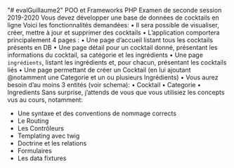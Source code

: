 "# evalGuillaume2" 
POO et Frameworks PHP
Examen de seconde session 2019-2020
Vous devez développer une base de données de cocktails en ligne
Voici les fonctionnalités demandées:
• Il sera possible de visualiser, créer, mettre à jour et supprimer des cocktails
• L’application comportera principalement 4 pages :
• Une page d’accueil listant tous les cocktails présents en DB
• Une page détail pour un cocktail donné, présentant les informations du
cocktail, sa catégorie et les ingrédients
• Une page `ingrédients`, listant les ingrédients et, pour chacun, présentant
les cocktails liés
• Une page permettant de créer un Cocktail (en lui ajoutant @notamment
une Categorie et un ou plusieurs Ingrédients)
• Vous aurez besoin d’au moins 3 entités (voir schema):
• Cocktail
• Categorie
• Ingredients
Sans surprise, j’attends de vous que vous utilisiez les concepts vus au cours, notamment:
- Une syntaxe et des conventions de nommage corrects
- Le Routing
- Les Contrôleurs
- Templating avec twig
- Doctrine et les relations
- Formulaires
- Les data fixtures

